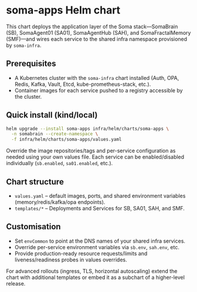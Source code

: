 # soma-apps Helm chart

This chart deploys the application layer of the Soma stack—SomaBrain (SB),
SomaAgent01 (SA01), SomaAgentHub (SAH), and SomaFractalMemory (SMF)—and wires
each service to the shared infra namespace provisioned by `soma-infra`.

## Prerequisites

* A Kubernetes cluster with the `soma-infra` chart installed (Auth, OPA, Redis,
  Kafka, Vault, Etcd, kube-prometheus-stack, etc.).
* Container images for each service pushed to a registry accessible by the
  cluster.

## Quick install (kind/local)

```bash
helm upgrade --install soma-apps infra/helm/charts/soma-apps \
  -n somabrain --create-namespace \
  -f infra/helm/charts/soma-apps/values.yaml
```

Override the image repositories/tags and per-service configuration as needed
using your own values file. Each service can be enabled/disabled individually
(`sb.enabled`, `sa01.enabled`, etc.).

## Chart structure

* `values.yaml` – default images, ports, and shared environment variables
  (memory/redis/kafka/opa endpoints).
* `templates/*` – Deployments and Services for SB, SA01, SAH, and SMF.

## Customisation

* Set `envCommon` to point at the DNS names of your shared infra services.
* Override per-service environment variables via `sb.env`, `sah.env`, etc.
* Provide production-ready resource requests/limits and liveness/readiness
  probes in values overrides.

For advanced rollouts (ingress, TLS, horizontal autoscaling) extend the chart
with additional templates or embed it as a subchart of a higher-level release.
